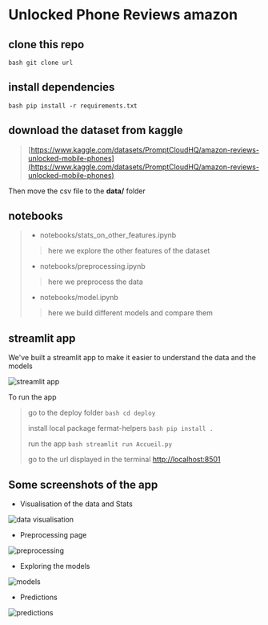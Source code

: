 # Unlocked Phone Reviews amazon

## clone this repo

```bash git clone url ```

## install dependencies

```bash pip install -r requirements.txt ```

## download the dataset from kaggle

> [https://www.kaggle.com/datasets/PromptCloudHQ/amazon-reviews-unlocked-mobile-phones](https://www.kaggle.com/datasets/PromptCloudHQ/amazon-reviews-unlocked-mobile-phones)

Then move the csv file to the **data/** folder

## notebooks

>- notebooks/stats_on_other_features.ipynb
> > here we explore the other features of the dataset
> 
>- notebooks/preprocessing.ipynb
> >here we preprocess the data
> 
>- notebooks/model.ipynb
> > here we build different models and compare them

## streamlit app

We've built a streamlit app to make it easier to understand the data and the models

![streamlit app](./data/assets/home-page.png)

To run the app

> go to the deploy folder
> ```bash cd deploy ```
> 
> install local package fermat-helpers
> ```bash pip install . ```
> 
> run the app
> ```bash streamlit run Accueil.py ```
> 
> go to the url displayed in the terminal
> [http://localhost:8501](http://localhost:8501)


## Some screenshots of the app

- Visualisation of the data and Stats

![data visualisation](./data/assets/visualisation.png)

- Preprocessing page

![preprocessing](./data/assets/preprocessing-page.png)

- Exploring the models

![models](./data/assets/models.png)

- Predictions

![predictions](./data/assets/predict.png)